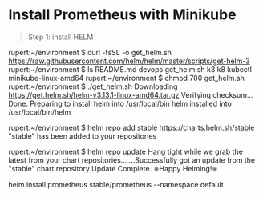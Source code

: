 # Install Prometheus with Minikube

> Step 1: install HELM

rupert:~/environment $ curl -fsSL -o get_helm.sh https://raw.githubusercontent.com/helm/helm/master/scripts/get-helm-3
rupert:~/environment $ ls
README.md  devops  get_helm.sh  k3  k8  kubectl  minikube-linux-amd64
rupert:~/environment $ chmod 700 get_helm.sh
rupert:~/environment $ ./get_helm.sh 
Downloading https://get.helm.sh/helm-v3.13.1-linux-amd64.tar.gz
Verifying checksum... Done.
Preparing to install helm into /usr/local/bin
helm installed into /usr/local/bin/helm

rupert:~/environment $ helm repo add stable https://charts.helm.sh/stable
"stable" has been added to your repositories

rupert:~/environment $ helm repo update
Hang tight while we grab the latest from your chart repositories...
...Successfully got an update from the "stable" chart repository
Update Complete. ⎈Happy Helming!⎈

helm install prometheus stable/prometheus --namespace default